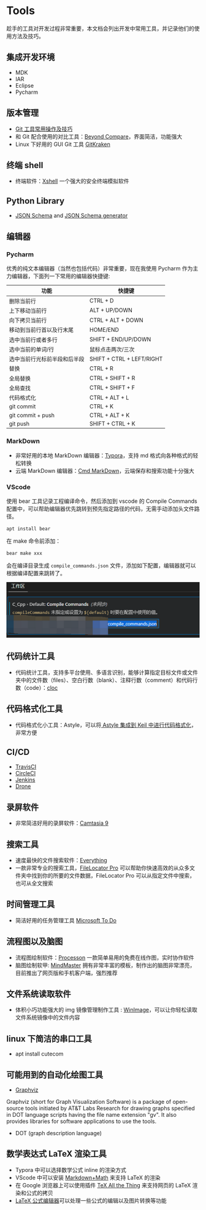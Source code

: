 # Tools

趁手的工具对开发过程非常重要，本文档会列出开发中常用工具，并记录他们的使用方法及技巧。

## 集成开发环境

- MDK
- IAR
- Eclipse
- Pycharm

## 版本管理

- [Git 工具常用操作及技巧](../Gist/Git.md)
- 和 Git 配合使用的对比工具：[Beyond Compare](https://www.scootersoftware.com/download.php)，界面简洁，功能强大
- Linux 下好用的 GUI Git 工具 [GitKraken](https://www.gitkraken.com/) 

## 终端 shell

- 终端软件：[Xshell](http://www.netsarang.com/products/xsh_overview.html) 一个强大的安全终端模拟软件

## Python Library

- [JSON Schema](https://json-schema.org/understanding-json-schema/) and [JSON Schema generator](https://pypi.org/project/genson)

## 编辑器

### Pycharm

优秀的纯文本编辑器（当然也包括代码）非常重要，现在我使用 Pycharm 作为主力编辑器，下面列一下常用的编辑器快捷键:

| 功能 | 快捷键 |
| ------ | ------ |
| 删除当前行 | CTRL + D |
| 上下移动当前行| ALT + UP/DOWN |
| 向下拷贝当前行| CTRL + ALT + DOWN  |
| 移动到当前行首以及行末尾| HOME/END |
| 选中当前行或者多行| SHIFT + END/UP/DOWN  |
| 选中当前的单词/行| 鼠标点击两次/三次 |
| 选中当前行光标前半段和后半段| SHIFT + CTRL + LEFT/RIGHT  |
| 替换| CTRL + R |
| 全局替换| CTRL + SHIFT + R  |
| 全局查找| CTRL + SHIFT + F |
| 代码格式化| CTRL + ALT + L  |
| git commit| CTRL + K  |
| git commit + push| CTRL + ALT + K  |
| git push| SHIFT + CTRL + K  |

### MarkDown

- 非常好用的本地 MarkDown 编辑器：[Typora](https://www.typora.io/)，支持 md 格式向各种格式的轻松转换
- 云端 MarkDown 编辑器：[Cmd MarkDown](https://www.zybuluo.com/mdeditor)，云端保存和搜索功能十分强大

### VScode

使用 bear 工具记录工程编译命令，然后添加到 vscode 的  Compile Commands 配置中，可以帮助编辑器优先跳转到预先指定路径的代码，无需手动添加头文件路径。

```
apt install bear
```

在 make 命令前添加：

```
bear make xxx
```

会在编译目录生成 `compile_commands.json` 文件，添加如下配置，编辑器就可以根据编译配置来跳转了。

![image-20230801154130122](figures/image-20230801154130122.png)

## 代码统计工具

- 代码统计工具，支持多平台使用、多语言识别，能够计算指定目标文件或文件夹中的文件数（files）、空白行数（blank）、注释行数（comment）和代码行数（code）：[cloc](https://github.com/AlDanial/cloc)

## 代码格式化工具

- 代码格式化小工具：Astyle，可以将[ Astyle 集成到 Keil 中进行代码格式化](https://jingyan.baidu.com/article/f3e34a12d7d6e5f5eb6535c5.html)，非常方便

## CI/CD

- [TravisCI](https://travis-ci.com/)
- [CircleCI](https://circleci.com/)
- [Jenkins](https://www.jenkins.io/)
- [Drone](https://drone.io/)

## 录屏软件

- 非常简洁好用的录屏软件：[Camtasia 9](https://www.isharepc.com/1884.html)

## 搜索工具

- 速度最快的文件搜索软件：[Everything](http://www.pc6.com/softview/SoftView_53886.html)
- 一款非常专业的搜索工具，[FileLocator Pro](https://www.jb51.net/softs/558967.html) 可以帮助你快速高效的从众多文件夹中找到你的所要的文件数据，FileLocator Pro 可以从指定文件中搜索，也可从全文搜索

## 时间管理工具

- 简洁好用的任务管理工具 [Microsoft To Do](https://to-do.live.com/tasks/myday) 

## 流程图以及脑图

- 流程图绘制软件：[Processon](https://www.processon.com/) 一款简单易用的免费在线作图，实时协作软件
- 脑图绘制软甲: [MindMaster](http://www.edrawsoft.cn/mindmaster/) 拥有非常丰富的模板，制作出的脑图非常漂亮，目前推出了网页版和手机客户端，强烈推荐

## 文件系统读取软件

- 体积小巧功能强大的 img 镜像管理制作工具 : [WinImage](http://www.winimage.com/download.htm)，可以让你轻松读取文件系统镜像中的文件内容

## linux 下简洁的串口工具

- apt install cutecom

## 可能用到的自动化绘图工具

- [Graphviz](https://graphviz.org/)

Graphviz (short for Graph Visualization Software) is a package of open-source tools initiated by AT&T Labs Research for drawing graphs specified in DOT language scripts having the file name extension "gv". It also provides libraries for software applications to use the tools. 

- DOT (graph description language)

## 数学表达式 LaTeX 渲染工具

- Typora 中可以选择数学公式 inline 的渲染方式
- VScode 中可以安装 [Markdown+Math](https://marketplace.visualstudio.com/items?itemName=goessner.mdmath) 来支持 LaTeX 的渲染
- 在 Google 浏览器上可以使用插件 [TeX All the Thing](https://chrome.google.com/webstore/detail/tex-all-the-things/cbimabofgmfdkicghcadidpemeenbffn?hl=en-US) 来支持网页的 LaTeX 渲染和公式的拷贝
- [LaTeX 公式编辑器](https://www.latexlive.com/##)可以处理一些公式的编辑以及图片转换等功能
